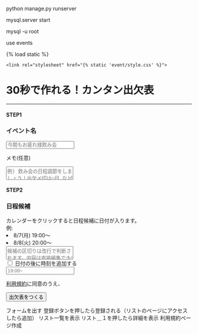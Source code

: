 python manage.py runserver

mysql.server start

mysql -u root

use events




<!DOCTYPE html>
<html lang="ja">

<head>
    <meta charset="UTF-8">
    <meta name="viewport" content="width=device-width, initial-scale=1.0">
    <title>Django課題</title>
    {% load static %}

    <link rel="stylesheet" href="{% static 'event/style.css' %}">
</head>

<body>
    <form method="post" action="">
        <h1>30秒で作れる！カンタン出欠表</h1>
        <hr>
        <article>
            <div class="event">
                <div class="st_and">
                    <h4>STEP1</h4>
                    <h3>イベント名</h3>
                </div>
                <input type="text" placeholder="今期もお疲れ様飲み会">
                <div class="memo">
                    <p>メモ(任意)</p>
                    <textarea placeholder="例) 飲み会の日程調節をしましょう！出欠〆切は◯日 など"></textarea>
                </div>
            </div>
            <div class="nittei">
                <div class="st_and">
                    <h4>STEP2</h4>
                    <h3>日程候補</h3>
                </div>
                <span>カレンダーをクリックすると日程候補に日付が入ります。</span><br>
                <div class="tatoe">
                    <div class="rei">
                        <span>例:</span>
                    </div>
                    <div class="day_time">
                        <li>8/7(月) 19:00～</li>
                        <li>8/8(火) 20:00～</li>
                    </div>
                </div>
                <textarea placeholder="候補の区切りは改行で判断されます。内容は直接編集できます。"></textarea>
            </div>
            <div class="karenda-">
                <input type="checkbox" id="tuika">
                <label for="tuika">日付の後に時刻を追加する</label><br>
                <input type="text" class="h_text" placeholder="19:00~">
            </div>
        </article>
        <footer>
            <p><a href="">利用規約</a>に同意のうえ、</p>
            <input type="submit" value="出欠表をつくる">
        </footer>
    </form>
</body>

</html>


フォームを出す
登録ボタンを押したら登録される（リストのページにアクセスしたら追加）
リスト一覧を表示
リスト＿１を押したら詳細を表示
利用規約ページ作成